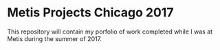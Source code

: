 # Metis Projects Chicago 2017

This repository will contain my porfolio of work completed while I was at Metis during the summer of 2017.
